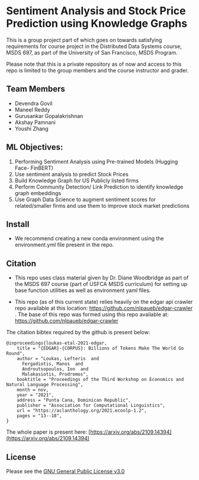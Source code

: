 # Sentiment Analysis and Stock Price Prediction using Knowledge Graphs
This is a group project part of which goes on towards satisfying requirements for course project in the Distributed Data Systems course, MSDS 697, as part of the University of San Francisco, MSDS Program. 

Please note that this is a private repository as of now and access to this repo is limited to the group members and the course instructor and grader. 

## Team Members
- Devendra Govil
- Maneel Reddy
- Gurusankar Gopalakrishnan
- Akshay Pamnani
- Youshi Zhang

## ML Objectives:

1. Performing Sentiment Analysis using Pre-trained Models (Hugging Face- FinBERT)
2. Use sentiment analysis to predict Stock Prices
3. Build Knowledge Graph for US Publicly listed firms
4. Perform Community Detection/ Link Prediction to identify knowledge graph embeddings
5. Use Graph Data Science to augment sentiment scores for related/smaller firms and use them to improve stock market predictions



## Install
- We recommend creating a new conda environment using the environment.yml file present in the repo.


## Citation

- This repo uses class material given by Dr. Diane Woodbridge as part of the MSDS 697 course (part of USFCA MSDS curriculum) for setting up base function utilities as well as environment yaml files.

- This repo (as of this current state) relies heavily on the edgar api crawler repo available at this location: https://github.com/nlpaueb/edgar-crawler . The base of this repo was formed using this repo available at: https://github.com/nlpaueb/edgar-crawler


The citation bibtex required by the github is present below:

```
@inproceedings{loukas-etal-2021-edgar,
    title = "{EDGAR}-{CORPUS}: Billions of Tokens Make The World Go Round",
    author = "Loukas, Lefteris  and
      Fergadiotis, Manos  and
      Androutsopoulos, Ion  and
      Malakasiotis, Prodromos",
    booktitle = "Proceedings of the Third Workshop on Economics and Natural Language Processing",
    month = nov,
    year = "2021",
    address = "Punta Cana, Dominican Republic",
    publisher = "Association for Computational Linguistics",
    url = "https://aclanthology.org/2021.econlp-1.2",
    pages = "13--18",
}
```
The whole paper is present here: [https://arxiv.org/abs/2109.14394](https://arxiv.org/abs/2109.14394)


## License
Please see the [GNU General Public License v3.0](https://github.com/nlpaueb/edgar-crawler/blob/main/LICENSE)
